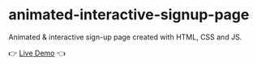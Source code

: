 # animated-interactive-signup-page

Animated & interactive sign-up page created with HTML, CSS and JS.

👉 [Live Demo](https://irfansubasi.github.io/animated-interactive-signup-page/) 👈
